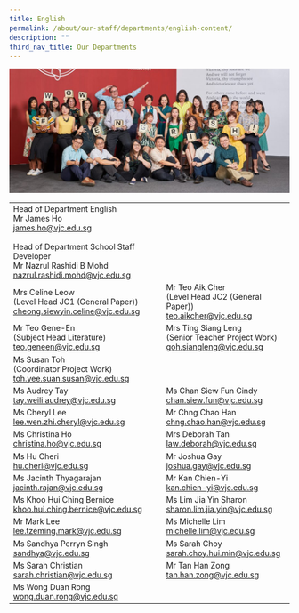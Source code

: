 ```yaml
---
title: English
permalink: /about/our-staff/departments/english-content/
description: ""
third_nav_title: Our Departments
---
```

![](/images/d-eng-1024x455.jpg)


|  |  |
| -------- | -------- |
|Head of Department English<br>Mr James Ho<br>[james.ho@vjc.edu.sg](mailto:james.ho@vjc.edu.sg)<br><br>Head of Department School Staff Developer<br>Mr Nazrul Rashidi B Mohd<br>[nazrul.rashidi.mohd@vjc.edu.sg](mailto:nazrul.rashidi.mohd@vjc.edu.sg)||
|Mrs Celine Leow<br>(Level Head JC1 (General Paper))<br>[cheong.siewyin.celine@vjc.edu.sg](mailto:cheong.siewyin.celine@vjc.edu.sg)|Mr Teo Aik Cher<br>(Level Head JC2 (General Paper))<br>[teo.aikcher@vjc.edu.sg](mailto:teo.aikcher@vjc.edu.sg) |
|Mr Teo Gene-En<br>(Subject Head Literature)<br>[teo.geneen@vjc.edu.sg](mailto:teo.geneen@vjc.edu.sg)|	Mrs Ting Siang Leng<br>(Senior Teacher Project Work)<br>[goh.siangleng@vjc.edu.sg](mailto:goh.siangleng@vjc.edu.sg)|
|Ms Susan Toh<br>(Coordinator Project Work)<br>[toh.yee.suan.susan@vjc.edu.sg](mailto:toh.yee.suan.susan@vjc.edu.sg)||
|Ms Audrey Tay<br>[tay.weili.audrey@vjc.edu.sg](mailto:tay.weili.audrey@vjc.edu.sg) |Ms Chan Siew Fun Cindy<br>[chan.siew.fun@vjc.edu.sg](mailto:chan.siew.fun@vjc.edu.sg) |
|Ms Cheryl Lee<br>[lee.wen.zhi.cheryl@vjc.edu.sg](mailto:lee.wen.zhi.cheryl@vjc.edu.sg)|Mr Chng Chao Han<br>[chng.chao.han@vjc.edu.sg](mailto:chng.chao.han@vjc.edu.sg)|
|Ms Christina Ho<br>[christina.ho@vjc.edu.sg](mailto:christina.ho@vjc.edu.sg)|Mrs Deborah Tan<br>[law.deborah@vjc.edu.sg](mailto:law.deborah@vjc.edu.sg)|	
|Ms Hu Cheri<br>[hu.cheri@vjc.edu.sg](mailto:hu.cheri@vjc.edu.sg)|Mr Joshua Gay<br>[joshua.gay@vjc.edu.sg](mailto:joshua.gay@vjc.edu.sg)|
|Ms Jacinth Thyagarajan<br>[jacinth.rajan@vjc.edu.sg](mailto:jacinth.rajan@vjc.edu.sg)|Mr Kan Chien-Yi<br>[kan.chien-yi@vjc.edu.sg](mailto:kan.chien-yi@vjc.edu.sg)|
|Ms Khoo Hui Ching Bernice<br>[khoo.hui.ching.bernice@vjc.edu.sg](mailto:khoo.hui.ching.bernice@vjc.edu.sg)|Ms Lim Jia Yin Sharon<br>[sharon.lim.jia.yin@vjc.edu.sg](mailto:sharon.lim.jia.yin@vjc.edu.sg)|
|Mr Mark Lee<br>[lee.tzeming.mark@vjc.edu.sg](mailto:lee.tzeming.mark@vjc.edu.sg)|Ms Michelle Lim<br>[michelle.lim@vjc.edu.sg](mailto:michelle.lim@vjc.edu.sg) |
|Ms Sandhya Perryn Singh<br>[sandhya@vjc.edu.sg](mailto:sandhya@vjc.edu.sg)|Ms Sarah Choy<br>[sarah.choy.hui.min@vjc.edu.sg](mailto:sarah.choy.hui.min@vjc.edu.sg)|
|Ms Sarah Christian<br>[sarah.christian@vjc.edu.sg](mailto:sarah.christian@vjc.edu.sg)|Mr Tan Han Zong<br>[tan.han.zong@vjc.edu.sg](mailto:tan.han.zong@vjc.edu.sg)|
|Ms Wong Duan Rong<br>[wong.duan.rong@vjc.edu.sg](mailto:wong.duan.rong@vjc.edu.sg)||